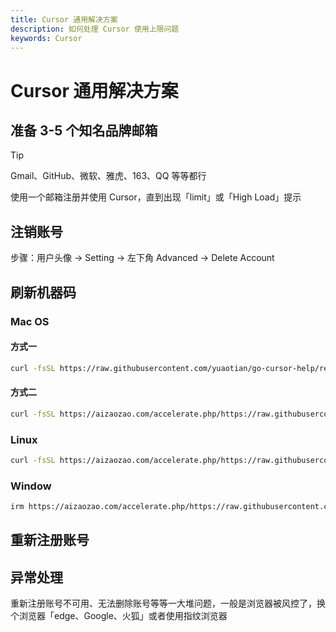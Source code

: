 ```yaml
---
title: Cursor 通用解决方案
description: 如何处理 Cursor 使用上限问题
keywords: Cursor
---
```


# Cursor 通用解决方案

## 准备 3-5 个知名品牌邮箱

> [!tip]
> Gmail、GitHub、微软、雅虎、163、QQ 等等都行

使用一个邮箱注册并使用 Cursor，直到出现「limit」或「High Load」提示

## 注销账号

步骤：用户头像 -> Setting -> 左下角 Advanced -> Delete Account

## 刷新机器码

### Mac OS

#### 方式一

```sh
curl -fsSL https://raw.githubusercontent.com/yuaotian/go-cursor-help/refs/heads/master/scripts/run/cursor_mac_id_modifier.sh | tee /tmp/cursor_mac_id_modifier.sh  sudo chown root:wheel /tmp/cursor_mac_id_modifier.sh  sudo chmod +x /tmp/cursor_mac_id_modifier.sh  sudo bash /tmp/cursor_mac_id_modifier.sh  rm /tmp/cursor_mac_id_modifier.sh
```

#### 方式二

```sh
curl -fsSL https://aizaozao.com/accelerate.php/https://raw.githubusercontent.com/yuaotian/go-cursor-help/refs/heads/master/scripts/run/cursor_mac_id_modifier.sh -o ./cursor_mac_id_modifier.sh  sudo bash ./cursor_mac_id_modifier.sh  rm ./cursor_mac_id_modifier.sh
```

### Linux

```sh
curl -fsSL https://aizaozao.com/accelerate.php/https://raw.githubusercontent.com/yuaotian/go-cursor-help/refs/heads/master/scripts/run/cursor_linux_id_modifier.sh | sudo bash
```

### Window

```sh
irm https://aizaozao.com/accelerate.php/https://raw.githubusercontent.com/yuaotian/go-cursor-help/refs/heads/master/scripts/run/cursor_win_id_modifier.ps1 | iex
```

## 重新注册账号

## 异常处理

重新注册账号不可用、无法删除账号等等一大堆问题，一般是浏览器被风控了，换个浏览器「edge、Google、火狐」或者使用指纹浏览器
